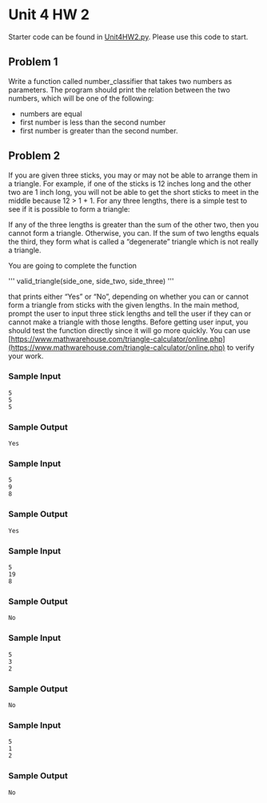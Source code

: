 # Unit 4 HW 2

Starter code can be found in [Unit4HW2.py](https://github.com/WLHS-Programming1-2024/Class-Code/blob/main/Unit-4-Code/Unit4HW2/Unit4HW2.py). Please use this code to start.

## Problem 1
Write a function called number_classifier that takes two numbers as parameters. The program should print the relation between the two numbers, which will be one of the following:
* numbers are equal
* first number is less than the second number
* first number is greater than the second number.

## Problem 2
If you are given three sticks, you may or may not be able to arrange them in a triangle. For example, if one of the sticks is 12 inches long and the other two are 1 inch long, you will not be able to get the short sticks to meet in the middle because 12 > 1 + 1. For any three lengths, there is a simple test to see if it is possible to form a triangle:

If any of the three lengths is greater than the sum of the other two, then you cannot form a triangle. Otherwise, you can. If the sum of two lengths equals the third, they form what is called a “degenerate” triangle which is not really a triangle.

You are going to complete the function 

'''
valid_triangle(side_one, side_two, side_three)
'''

that prints either “Yes” or “No”, depending on whether you can or cannot form a triangle from sticks with the given lengths. In the main method, prompt the user to input three stick lengths and tell the user if they can or cannot make a triangle with those lengths. Before getting user input, you should test the function directly since it will go more quickly. You can use [https://www.mathwarehouse.com/triangle-calculator/online.php](https://www.mathwarehouse.com/triangle-calculator/online.php) to verify your work.

### Sample Input
```
5
5
5
```
### Sample Output
```
Yes
```

### Sample Input
```
5
9
8
```
### Sample Output
```
Yes
```

### Sample Input
```
5
19
8
```
### Sample Output
```
No
```

### Sample Input
```
5
3
2
```
### Sample Output
```
No
```

### Sample Input
```
5
1
2
```
### Sample Output
```
No
```

